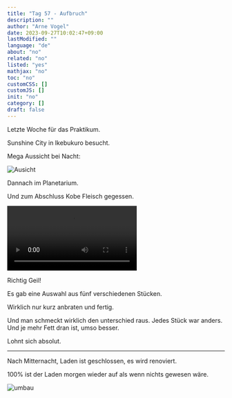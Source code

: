 ```yaml
---
title: "Tag 57 - Aufbruch"
description: ""
author: "Arne Vogel"
date: 2023-09-27T10:02:47+09:00
lastModified: ""
language: "de"
about: "no"
related: "no"
listed: "yes"
mathjax: "no"
toc: "no"
customCSS: []
customJS: []
init: "no"
category: []
draft: false
---
```


Letzte Woche für das Praktikum.

Sunshine City in Ikebukuro besucht.

Mega Aussicht bei Nacht:

![Ausicht](aussicht.jpg)

Dannach im Planetarium.

Und zum Abschluss Kobe Fleisch gegessen.

<video controls src="kobe.mp4"></video>

Richtig Geil!

Es gab eine Auswahl aus fünf verschiedenen Stücken.

Wirklich nur kurz anbraten und fertig.

Und man schmeckt wirklich den unterschied raus.
Jedes Stück war anders.
Und je mehr Fett dran ist, umso besser.

Lohnt sich absolut.


---

Nach Mitternacht, Laden ist geschlossen, es wird renoviert.

100% ist der Laden morgen wieder auf als wenn nichts gewesen wäre.

![umbau](umbau.jpg)


